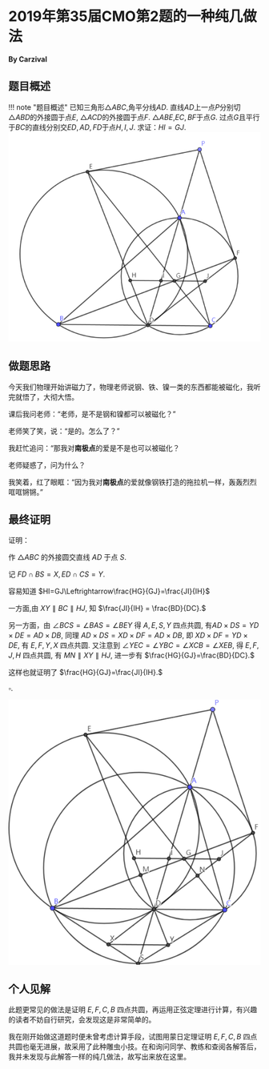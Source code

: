 # 2019年第35届CMO第2题的一种纯几做法

**By Carzival**

## **题目概述**

!!! note "题目概述"
    已知三角形$\triangle{ABC}$,角平分线$AD$. 直线$AD$上一点$P$分别切$\triangle{ABD}$的外接圆于点$E$, $\triangle{ACD}$的外接圆于点$F$. $\triangle{ABE}$,$EC,BF$于点$G$. 过点$G$且平行于$BC$的直线分别交$ED,AD,FD$于点$H,I,J$. 求证：$HI=GJ$.
    ![](https://raw.githubusercontent.com/ParvalShieh/PhotosForStarship/main/2019CMO-2_1.png "如图")

## **做题思路**

今天我们物理开始讲磁力了，物理老师说钢、铁、镍一类的东西都能被磁化，我听完就悟了，大彻大悟。

课后我问老师：“老师，是不是钢和镍都可以被磁化？”

老师笑了笑，说：“是的。怎么了？”

我赶忙追问：“那我对**南极点**的爱是不是也可以被磁化？

老师疑惑了，问为什么？

我笑着，红了眼眶：“因为我对**南极点**的爱就像钢铁打造的拖拉机一样，轰轰烈烈哐哐锵锵。”

## **最终证明**

证明：

作 $\triangle{ABC}$ 的外接圆交直线 $AD$ 于点 $S$.

记 $FD\cap BS=X,ED\cap CS=Y.$

容易知道 $HI=GJ\Leftrightarrow\frac{HG}{GJ}=\frac{JI}{IH}$

一方面,由 $XY \parallel BC \parallel HJ,$ 知 $\frac{JI}{IH} = \frac{BD}{DC}.$

另一方面，由 $\angle{BCS}=\angle{BAS}=\angle{BEY}$ 得 $A,E,S,Y$ 四点共圆, 有$AD\times DS=YD\times DE=AD\times DB,$ 同理 $AD\times DS=XD\times DF=AD\times DB,$ 即 $XD\times DF=YD\times DE,$ 有 $E,F,Y,X$ 四点共圆. 又注意到 $\angle{YEC}=\angle{YBC}=\angle{XCB}=\angle{XEB},$ 得 $E,F,J,H$ 四点共圆, 有 $MN \parallel XY \parallel HJ,$ 进一步有 $\frac{HG}{GJ}=\frac{BD}{DC}.$

这样也就证明了 $\frac{HG}{GJ}=\frac{JI}{IH}.$

$\square.$

![](https://raw.githubusercontent.com/ParvalShieh/PhotosForStarship/main/2019CMO-2_2.png "如图")

## **个人见解**
此题更常见的做法是证明 $E,F,C,B$ 四点共圆，再运用正弦定理进行计算，有兴趣的读者不妨自行研究，会发现这是非常简单的。

我在刚开始做这道题时便未曾考虑计算手段，试图用蒙日定理证明 $E,F,C,B$ 四点共圆也毫无进展，故采用了此种雕虫小技。在和询问同学、教练和查阅各解答后，我并未发现与此解答一样的纯几做法，故写出来放在这里。